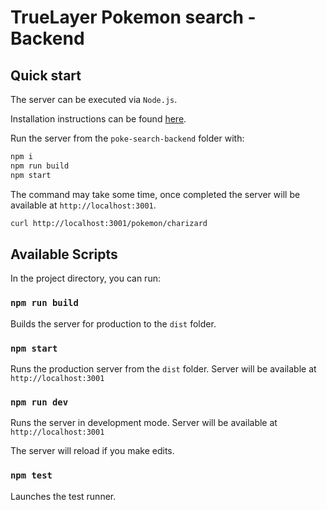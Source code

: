 # TrueLayer Pokemon search - Backend

## Quick start

The server can be executed via `Node.js`.

Installation instructions can be found [here](https://nodejs.org/it/download/).

Run the server from the `poke-search-backend` folder with: 

```sh
npm i
npm run build
npm start
```

The command may take some time, once completed the server will be available at `http://localhost:3001`.

```sh
curl http://localhost:3001/pokemon/charizard
```

## Available Scripts

In the project directory, you can run:

### `npm run build`

Builds the server for production to the `dist` folder.

### `npm start`

Runs the production server from the `dist` folder. 
Server will be available at `http://localhost:3001`

### `npm run dev`

Runs the server in development mode. 
Server will be available at `http://localhost:3001`

The server will reload if you make edits.

### `npm test`

Launches the test runner.